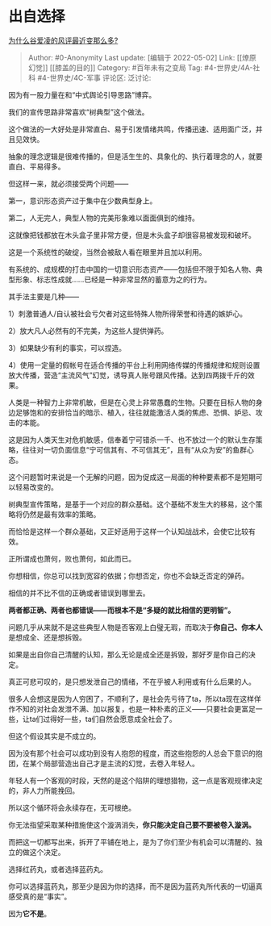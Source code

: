 # 出自选择
[为什么谷爱凌的风评最近变那么多?](https://www.zhihu.com/question/517625629/answer/2463988340)

> Author: #0-Anonymity
> Last update: [编辑于 2022-05-02]
> Link: [[燎原幻觉]] [[膝盖的目的]]
> Category: #百年未有之变局
> Tag: #4-世界史/4A-社科 #4-世界史/4C-军事
> 评论区:
> 泛讨论:

因为有一股力量在和“中式舆论引导思路”博弈。

我们的宣传思路非常喜欢“树典型”这个做法。

这个做法的一大好处是非常直白、易于引发情绪共鸣，传播迅速、适用面广泛，并且见效快。

抽象的理念逻辑是很难传播的，但是活生生的、具象化的、执行着理念的人，就要直白、平易得多。

但这样一来，就必须接受两个问题——

第一，意识形态资产过于集中在少数典型身上。

第二，人无完人，典型人物的完美形象难以面面俱到的维持。

这就像把钱都放在木头盒子里非常方便，但是木头盒子却很容易被发现和破坏。

这是一个系统性的破绽，当然会被敌人看在眼里并且加以利用。

有系统的、成规模的打击中国的一切意识形态资产——包括但不限于知名人物、典型形象、标志性成就……已经是一种非常显然的蓄意为之的行为。

其手法主要是几种——

1）刺激普通人/自认被社会亏欠者对这些特殊人物所得荣誉和待遇的嫉妒心。

2）放大凡人必然有的不完美，为这些人提供弹药。

3）如果缺少有利的事实，可以捏造。

4）使用一定量的假帐号在适合传播的平台上利用网络传媒的传播规律和规则设置放大传播，营造“主流风气”幻觉，诱导真人账号跟风传播。达到四两拨千斤的效果。

人类是一种智力上非常机敏，但是在心灵上非常愚蠢的生物。只要在目标人物的身边足够饱和的安排恰当的暗示、植入，往往就能激活人类的焦虑、恐惧、妒忌、攻击的本能。

这是因为人类天生对危机敏感，信奉着宁可错杀一千、也不放过一个的默认生存策略，往往对一切负面信息“宁可信其有、不可信其无”，且有“从众为安”的鱼群心态。

这个问题暂时来说是一个无解的问题，因为促成这一局面的种种要素都不是短期可以轻易改变的。

树典型宣传策略，是基于一个对应的群众基础。这个基础不发生大的移易，这个策略将仍然是最有效率的策略。

而恰恰是这样一个群众基础，又正好适用于这样一个认知战战术，会使它比较有效。

正所谓成也萧何，败也萧何，如此而已。

你想相信，你总可以找到宽容的依据；你想否定，你也不会缺乏否定的弹药。

相信的并不比不信的正确或者错误到哪里去。

**两者都正确、两者也都错误——而根本不是“多疑的就比相信的更明智”。**

问题几乎从来就不是这些典型人物是否客观上白璧无瑕，而取决于**你自己、你本人**是想成全、还是想拆毁。

如果是出自你自己清醒的认知，那么无论是成全还是拆毁，那好歹是你自己的决定。

真正可悲可叹的，是只想发泄自己的情绪，不在乎被人利用或有什么后果的人。

很多人会想这是因为人穷困了，不顺利了，是社会先亏待了ta，所以ta现在这样佯作不知的对社会发泄不满、加以报复，也是一种朴素的正义——只要社会更富足一些，让ta们过得好一些，ta们自然会愿意成全社会了。

但这个假设其实是不成立的。

因为没有那个社会可以成功到没有人抱怨的程度，而这些抱怨的人总会下意识的抱团，在某个局部营造出自己才是主流的幻觉，去卷入年轻人。

年轻人有一个客观的时段，天然的是这个陷阱的理想猎物，这一点是客观规律决定的，非人力所能挽回。

所以这个循环将会永续存在，无可根绝。

你无法指望采取某种措施使这个漩涡消失，**你只能决定自己要不要被卷入漩涡。**

而把这一切都写出来，拆开了平铺在地上，是为了你们至少有机会可以清醒的、独立的做这个决定。

选择红药丸，或者选择蓝药丸。

你可以选择蓝药丸，那至少是因为你的选择，而不是因为蓝药丸所代表的一切逼真感受真的是“事实”。

因为**它不是**。
